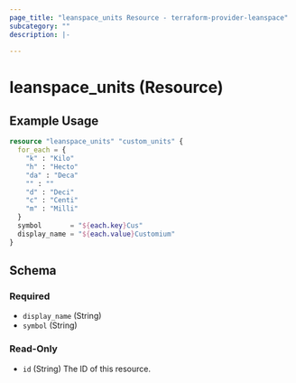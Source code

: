 ```yaml
---
page_title: "leanspace_units Resource - terraform-provider-leanspace"
subcategory: ""
description: |-
  
---
```


# leanspace_units (Resource)



## Example Usage

```terraform
resource "leanspace_units" "custom_units" {
  for_each = {
    "k" : "Kilo"
    "h" : "Hecto"
    "da" : "Deca"
    "" : ""
    "d" : "Deci"
    "c" : "Centi"
    "m" : "Milli"
  }
  symbol       = "${each.key}Cus"
  display_name = "${each.value}Customium"
}
```

<!-- schema generated by tfplugindocs -->
## Schema

### Required

- `display_name` (String)
- `symbol` (String)

### Read-Only

- `id` (String) The ID of this resource.
